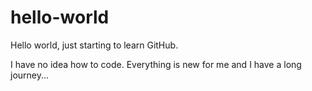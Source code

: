 # hello-world
Hello world, just starting to learn GitHub.

I have no idea how to code. Everything is new for me and I have a long journey...
